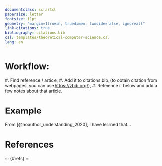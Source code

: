 ```yaml
---
documentclass: scrartcl
papersize: letter
fontsize: 11pt
geometry: "margin=1truein, truedimen, twoside=false, ignoreall"
link-citations: true
bibliography: citations.bib
csl: templates/theoretical-computer-science.csl
lang: en
---
```

<!-- Fill the information below as you see fit, and add it to the header above, between the "---". -->
<!--
author: 
institute: Augusta University
keywords:
- 
- 
title: 'Title'
subtitle: |
    | A subtitle
    | on multiple lines.
-->


<!--
Normally, you can compile this file into a pdf using

pandoc --pdf-engine=xelatex --citeproc -o main.pdf main.md
-->

# Workflow:

#. Find reference / article,
#. Add it to citations.bib, (to obtain citation from webpages, you can use <https://zbib.org/>),
#. Reference it below and add a few notes about that article.

# Example

From [@noauthor_understanding_2020], I have learned that…

# References 

::: {#refs}
:::
